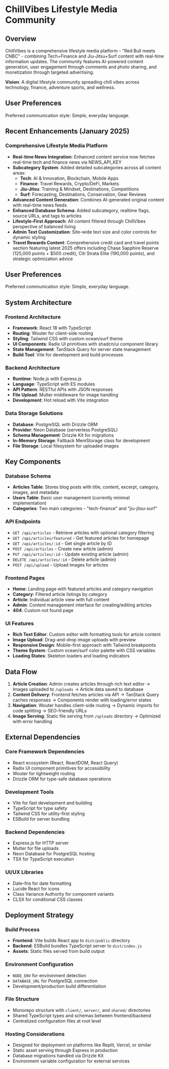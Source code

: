 # ChillVibes Lifestyle Media Community

## Overview

ChillVibes is a comprehensive lifestyle media platform - "Red Bull meets CNBC" - combining Tech+Finance and Jiu-Jitsu+Surf content with real-time information updates. The community features AI-powered content generation, user engagement through comments and photo sharing, and monetization through targeted advertising.

**Vision**: A digital lifestyle community spreading chill vibes across technology, finance, adventure sports, and wellness.

## User Preferences

Preferred communication style: Simple, everyday language.

## Recent Enhancements (January 2025)

### Comprehensive Lifestyle Media Platform
- **Real-time News Integration**: Enhanced content service now fetches real-time tech and finance news via NEWS_API_KEY
- **Subcategory System**: Added detailed subcategories across all content areas:
  - **Tech**: AI & Innovation, Blockchain, Mobile Apps
  - **Finance**: Travel Rewards, Crypto/DeFi, Markets
  - **Jiu-Jitsu**: Training & Mindset, Destinations, Competitions
  - **Surf**: Forecasting, Destinations, Conservation, Gear Reviews
- **Advanced Content Generation**: Combines AI-generated original content with real-time news feeds
- **Enhanced Database Schema**: Added subcategory, realtime flags, source URLs, and tags to articles
- **Lifestyle-First Approach**: All content filtered through ChillVibes perspective of balanced living
- **Admin Text Customization**: Site-wide text size and color controls for dynamic styling
- **Travel Rewards Content**: Comprehensive credit card and travel points section featuring latest 2025 offers including Chase Sapphire Reserve (125,000 points + $500 credit), Citi Strata Elite (190,000 points), and strategic optimization advice

## User Preferences

Preferred communication style: Simple, everyday language.

## System Architecture

### Frontend Architecture
- **Framework**: React 18 with TypeScript
- **Routing**: Wouter for client-side routing
- **Styling**: Tailwind CSS with custom ocean/surf theme
- **UI Components**: Radix UI primitives with shadcn/ui component library
- **State Management**: TanStack Query for server state management
- **Build Tool**: Vite for development and build processes

### Backend Architecture
- **Runtime**: Node.js with Express.js
- **Language**: TypeScript with ES modules
- **API Pattern**: RESTful APIs with JSON responses
- **File Upload**: Multer middleware for image handling
- **Development**: Hot reload with Vite integration

### Data Storage Solutions
- **Database**: PostgreSQL with Drizzle ORM
- **Provider**: Neon Database (serverless PostgreSQL)
- **Schema Management**: Drizzle Kit for migrations
- **In-Memory Storage**: Fallback MemStorage class for development
- **File Storage**: Local filesystem for uploaded images

## Key Components

### Database Schema
- **Articles Table**: Stores blog posts with title, content, excerpt, category, images, and metadata
- **Users Table**: Basic user management (currently minimal implementation)
- **Categories**: Two main categories - "tech-finance" and "jiu-jitsu-surf"

### API Endpoints
- `GET /api/articles` - Retrieve articles with optional category filtering
- `GET /api/articles/featured` - Get featured articles for homepage
- `GET /api/articles/:id` - Get single article by ID
- `POST /api/articles` - Create new article (admin)
- `PUT /api/articles/:id` - Update existing article (admin)
- `DELETE /api/articles/:id` - Delete article (admin)
- `POST /api/upload` - Upload images for articles

### Frontend Pages
- **Home**: Landing page with featured articles and category navigation
- **Category**: Filtered article listings by category
- **Article**: Individual article view with full content
- **Admin**: Content management interface for creating/editing articles
- **404**: Custom not found page

### UI Features
- **Rich Text Editor**: Custom editor with formatting tools for article content
- **Image Upload**: Drag-and-drop image uploads with preview
- **Responsive Design**: Mobile-first approach with Tailwind breakpoints
- **Theme System**: Custom ocean/surf color palette with CSS variables
- **Loading States**: Skeleton loaders and loading indicators

## Data Flow

1. **Article Creation**: Admin creates articles through rich text editor → Images uploaded to `/uploads` → Article data saved to database
2. **Content Delivery**: Frontend fetches articles via API → TanStack Query caches responses → Components render with loading/error states
3. **Navigation**: Wouter handles client-side routing → Dynamic imports for code splitting → SEO-friendly URLs
4. **Image Serving**: Static file serving from `/uploads` directory → Optimized with error handling

## External Dependencies

### Core Framework Dependencies
- React ecosystem (React, ReactDOM, React Query)
- Radix UI component primitives for accessibility
- Wouter for lightweight routing
- Drizzle ORM for type-safe database operations

### Development Tools
- Vite for fast development and building
- TypeScript for type safety
- Tailwind CSS for utility-first styling
- ESBuild for server bundling

### Backend Dependencies
- Express.js for HTTP server
- Multer for file uploads
- Neon Database for PostgreSQL hosting
- TSX for TypeScript execution

### UI/UX Libraries
- Date-fns for date formatting
- Lucide React for icons
- Class Variance Authority for component variants
- CLSX for conditional CSS classes

## Deployment Strategy

### Build Process
- **Frontend**: Vite builds React app to `dist/public` directory
- **Backend**: ESBuild bundles TypeScript server to `dist/index.js`
- **Assets**: Static files served from build output

### Environment Configuration
- `NODE_ENV` for environment detection
- `DATABASE_URL` for PostgreSQL connection
- Development/production build differentiation

### File Structure
- Monorepo structure with `client/`, `server/`, and `shared/` directories
- Shared TypeScript types and schemas between frontend/backend
- Centralized configuration files at root level

### Hosting Considerations
- Designed for deployment on platforms like Replit, Vercel, or similar
- Static asset serving through Express in production
- Database migrations handled via Drizzle Kit
- Environment variable configuration for external services